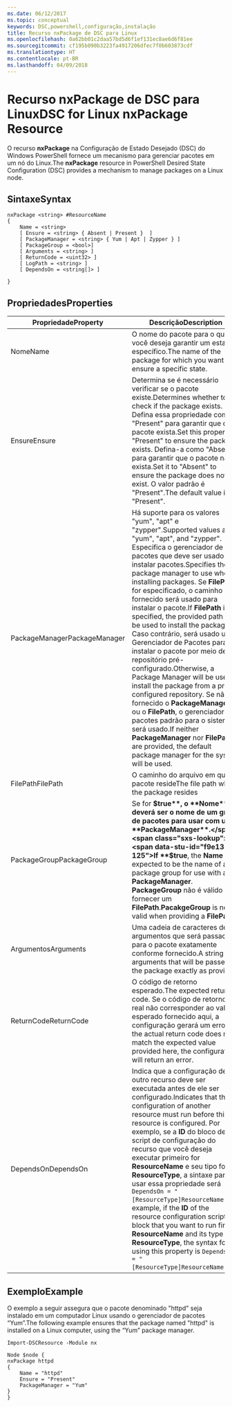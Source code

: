 ```yaml
---
ms.date: 06/12/2017
ms.topic: conceptual
keywords: DSC,powershell,configuração,instalação
title: Recurso nxPackage de DSC para Linux
ms.openlocfilehash: 0a62bb01c2daa57bd5d6f1ef131ec8ae6d6f81ee
ms.sourcegitcommit: cf195b090b3223fa4917206dfec7f0b603873cdf
ms.translationtype: HT
ms.contentlocale: pt-BR
ms.lasthandoff: 04/09/2018
---
```

# <a name="dsc-for-linux-nxpackage-resource"></a><span data-ttu-id="f9e13-103">Recurso nxPackage de DSC para Linux</span><span class="sxs-lookup"><span data-stu-id="f9e13-103">DSC for Linux nxPackage Resource</span></span>

<span data-ttu-id="f9e13-104">O recurso **nxPackage** na Configuração de Estado Desejado (DSC) do Windows PowerShell fornece um mecanismo para gerenciar pacotes em um nó do Linux.</span><span class="sxs-lookup"><span data-stu-id="f9e13-104">The **nxPackage** resource in PowerShell Desired State Configuration (DSC) provides a mechanism to manage packages on a Linux node.</span></span>

## <a name="syntax"></a><span data-ttu-id="f9e13-105">Sintaxe</span><span class="sxs-lookup"><span data-stu-id="f9e13-105">Syntax</span></span>

```
nxPackage <string> #ResourceName
{
    Name = <string>
    [ Ensure = <string> { Absent | Present }  ]
    [ PackageManager = <string> { Yum | Apt | Zypper } ]
    [ PackageGroup = <bool>]
    [ Arguments = <string> ]
    [ ReturnCode = <uint32> ]
    [ LogPath = <string> ]
    [ DependsOn = <string[]> ]

}
```

## <a name="properties"></a><span data-ttu-id="f9e13-106">Propriedades</span><span class="sxs-lookup"><span data-stu-id="f9e13-106">Properties</span></span>

|  <span data-ttu-id="f9e13-107">Propriedade</span><span class="sxs-lookup"><span data-stu-id="f9e13-107">Property</span></span> |  <span data-ttu-id="f9e13-108">Descrição</span><span class="sxs-lookup"><span data-stu-id="f9e13-108">Description</span></span> |
|---|---|
| <span data-ttu-id="f9e13-109">Nome</span><span class="sxs-lookup"><span data-stu-id="f9e13-109">Name</span></span>| <span data-ttu-id="f9e13-110">O nome do pacote para o qual você deseja garantir um estado específico.</span><span class="sxs-lookup"><span data-stu-id="f9e13-110">The name of the package for which you want to ensure a specific state.</span></span>|
| <span data-ttu-id="f9e13-111">Ensure</span><span class="sxs-lookup"><span data-stu-id="f9e13-111">Ensure</span></span>| <span data-ttu-id="f9e13-112">Determina se é necessário verificar se o pacote existe.</span><span class="sxs-lookup"><span data-stu-id="f9e13-112">Determines whether to check if the package exists.</span></span> <span data-ttu-id="f9e13-113">Defina essa propriedade como "Present" para garantir que o pacote exista.</span><span class="sxs-lookup"><span data-stu-id="f9e13-113">Set this property to "Present" to ensure the package exists.</span></span> <span data-ttu-id="f9e13-114">Defina-a como "Absent" para garantir que o pacote não exista.</span><span class="sxs-lookup"><span data-stu-id="f9e13-114">Set it to "Absent" to ensure the package does not exist.</span></span> <span data-ttu-id="f9e13-115">O valor padrão é "Present".</span><span class="sxs-lookup"><span data-stu-id="f9e13-115">The default value is "Present".</span></span>|
| <span data-ttu-id="f9e13-116">PackageManager</span><span class="sxs-lookup"><span data-stu-id="f9e13-116">PackageManager</span></span>| <span data-ttu-id="f9e13-117">Há suporte para os valores "yum", "apt" e "zypper".</span><span class="sxs-lookup"><span data-stu-id="f9e13-117">Supported values are "yum", "apt", and "zypper".</span></span> <span data-ttu-id="f9e13-118">Especifica o gerenciador de pacotes que deve ser usado ao instalar pacotes.</span><span class="sxs-lookup"><span data-stu-id="f9e13-118">Specifies the package manager to use when installing packages.</span></span> <span data-ttu-id="f9e13-119">Se **FilePath** for especificado, o caminho fornecido será usado para instalar o pacote.</span><span class="sxs-lookup"><span data-stu-id="f9e13-119">If **FilePath** is specified, the provided path will be used to install the package.</span></span> <span data-ttu-id="f9e13-120">Caso contrário, será usado um Gerenciador de Pacotes para instalar o pacote por meio de um repositório pré-configurado.</span><span class="sxs-lookup"><span data-stu-id="f9e13-120">Otherwise, a Package Manager will be used to install the package from a pre-configured repository.</span></span> <span data-ttu-id="f9e13-121">Se não for fornecido o **PackageManager** ou o **FilePath**, o gerenciador de pacotes padrão para o sistema será usado.</span><span class="sxs-lookup"><span data-stu-id="f9e13-121">If neither **PackageManager** nor **FilePath** are provided, the default package manager for the system will be used.</span></span>|
| <span data-ttu-id="f9e13-122">FilePath</span><span class="sxs-lookup"><span data-stu-id="f9e13-122">FilePath</span></span>| <span data-ttu-id="f9e13-123">O caminho do arquivo em que o pacote reside</span><span class="sxs-lookup"><span data-stu-id="f9e13-123">The file path where the package resides</span></span>|
| <span data-ttu-id="f9e13-124">PackageGroup</span><span class="sxs-lookup"><span data-stu-id="f9e13-124">PackageGroup</span></span>| <span data-ttu-id="f9e13-125">Se for **$true**, o **Nome** deverá ser o nome de um grupo de pacotes para usar com um **PackageManager**.</span><span class="sxs-lookup"><span data-stu-id="f9e13-125">If **$true**, the **Name** is expected to be the name of a package group for use with a **PackageManager**.</span></span> <span data-ttu-id="f9e13-126">**PackageGroup** não é válido ao fornecer um **FilePath**.</span><span class="sxs-lookup"><span data-stu-id="f9e13-126">**PacakgeGroup** is not valid when providing a **FilePath**.</span></span>|
| <span data-ttu-id="f9e13-127">Argumentos</span><span class="sxs-lookup"><span data-stu-id="f9e13-127">Arguments</span></span>| <span data-ttu-id="f9e13-128">Uma cadeia de caracteres de argumentos que será passada para o pacote exatamente conforme fornecido.</span><span class="sxs-lookup"><span data-stu-id="f9e13-128">A string of arguments that will be passed to the package exactly as provided.</span></span>|
| <span data-ttu-id="f9e13-129">ReturnCode</span><span class="sxs-lookup"><span data-stu-id="f9e13-129">ReturnCode</span></span>| <span data-ttu-id="f9e13-130">O código de retorno esperado.</span><span class="sxs-lookup"><span data-stu-id="f9e13-130">The expected return code.</span></span> <span data-ttu-id="f9e13-131">Se o código de retorno real não corresponder ao valor esperado fornecido aqui, a configuração gerará um erro.</span><span class="sxs-lookup"><span data-stu-id="f9e13-131">If the actual return code does not match the expected value provided here, the configuration will return an error.</span></span>|
| <span data-ttu-id="f9e13-132">DependsOn</span><span class="sxs-lookup"><span data-stu-id="f9e13-132">DependsOn</span></span> | <span data-ttu-id="f9e13-133">Indica que a configuração de outro recurso deve ser executada antes de ele ser configurado.</span><span class="sxs-lookup"><span data-stu-id="f9e13-133">Indicates that the configuration of another resource must run before this resource is configured.</span></span> <span data-ttu-id="f9e13-134">Por exemplo, se a **ID** do bloco de script de configuração do recurso que você deseja executar primeiro for **ResourceName** e seu tipo for **ResourceType**, a sintaxe para usar essa propriedade será `DependsOn = "[ResourceType]ResourceName"`.</span><span class="sxs-lookup"><span data-stu-id="f9e13-134">For example, if the **ID** of the resource configuration script block that you want to run first is **ResourceName** and its type is **ResourceType**, the syntax for using this property is `DependsOn = "[ResourceType]ResourceName"`.</span></span>|

## <a name="example"></a><span data-ttu-id="f9e13-135">Exemplo</span><span class="sxs-lookup"><span data-stu-id="f9e13-135">Example</span></span>

<span data-ttu-id="f9e13-136">O exemplo a seguir assegura que o pacote denominado "httpd" seja instalado em um computador Linux usando o gerenciador de pacotes “Yum”.</span><span class="sxs-lookup"><span data-stu-id="f9e13-136">The following example ensures that the package named "httpd" is installed on a Linux computer, using the “Yum” package manager.</span></span>

```
Import-DSCResource -Module nx

Node $node {
nxPackage httpd
{
    Name = "httpd"
    Ensure = "Present"
    PackageManager = "Yum"
}
}
```